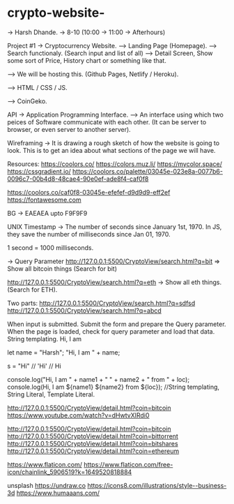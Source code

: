 # crypto-website-
-> Harsh Dhande. -> 8-10 (10:00 -> 11:00 -> Afterhours)

Project #1 -> Cryptocurrency Website. --> Landing Page (Homepage). --> Search functionaly. (Search input and list of all) --> Detail Screen, Show some sort of Price, History chart or something like that.

--> We will be hosting this. (Github Pages, Netlify / Heroku).

--> HTML / CSS / JS.

--> CoinGeko.

API -> Application Programming Interface. --> An interface using which two peices of Software communicate with each other. (It can be server to browser, or even server to another server).

Wireframing -> It is drawing a rough sketch of how the website is going to look. This is to get an idea about what sections of the page we will have.

Resources: https://coolors.co/ https://colors.muz.li/ https://mycolor.space/ https://cssgradient.io/ https://coolors.co/palette/03045e-023e8a-0077b6-0096c7-00b4d8-48cae4-90e0ef-ade8f4-caf0f8

https://coolors.co/caf0f8-03045e-efefef-d9d9d9-eff2ef https://fontawesome.com

BG -> EAEAEA upto F9F9F9

UNIX Timestamp -> The number of seconds since January 1st, 1970. In JS, they save the number of milliseconds since Jan 01, 1970.

1 second = 1000 milliseconds.

-> Query Parameter http://127.0.0.1:5500/CryptoView/search.html?q=bit => Show all bitcoin things (Search for bit)

http://127.0.0.1:5500/CryptoView/search.html?q=eth -> Show all eth things. (Search for ETH).

Two parts: http://127.0.0.1:5500/CryptoView/search.html?q=sdfsd http://127.0.0.1:5500/CryptoView/search.html?q=abcd

When input is submitted. Submit the form and prepare the Query parameter.
When the page is loaded, check for query parameter and load that data.
String templating. Hi, I am

let name = "Harsh"; "Hi, I am " + name;

s = "Hi" // 'Hi' // Hi

console.log("Hi, I am " + name1 + " " + name2 + " from " + loc); console.log(Hi, I am ${name1} ${name2} from ${loc}); //String templating, String Literal, Template Literal.

http://127.0.0.1:5500/CryptoView/detail.html?coin=bitcoin https://www.youtube.com/watch?v=dHwtvXIRdi0

http://127.0.0.1:5500/CryptoView/detail.html?coin=bitcoin http://127.0.0.1:5500/CryptoView/detail.html?coin=bittorrent http://127.0.0.1:5500/CryptoView/detail.html?coin=bitshares http://127.0.0.1:5500/CryptoView/detail.html?coin=ethereum

https://www.flaticon.com/ https://www.flaticon.com/free-icon/chainlink_5906519?k=1649520818884

unsplash https://undraw.co https://icons8.com/illustrations/style--business-3d https://www.humaaans.com/
